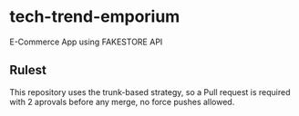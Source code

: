 # tech-trend-emporium
E-Commerce App using FAKESTORE API

## Rulest
This repository uses the trunk-based strategy, so a Pull request is required with 2 aprovals before any merge, no force pushes allowed.
